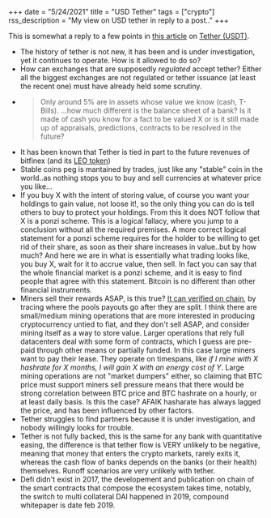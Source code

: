 +++
date = "5/24/2021"
title = "USD Tether"
tags = ["crypto"]
rss_description = "My view on USD tether in reply to a post.."
+++

This is somewhat a reply to a few points in [this article](https://www.singlelunch.com/2021/05/19/the-tether-ponzi-scheme/) on  [Tether (USDT)](https://en.wikipedia.org/wiki/Tether_(cryptocurrency)).
 
- The history of tether is not new, it has been and is under investigation, yet it continues to operate. How is it allowed to do so? 
- How can exchanges that are supposedly _regulated_ accept tether? Either all the biggest exchanges are not regulated or tether issuance (at least the recent one) must have already held some scrutiny. 
- > Only around 5% are in assets whose value we know (cash, T-Bills). 
    ...how much different is the balance sheet of a bank? Is it made of cash you know for a fact to be valued X or is it still made up of appraisals, predictions, contracts to be resolved in the future?
- It has been known that Tether is tied in part to the future revenues of bitfinex (and its [LEO token](https://coinmarketcap.com/currencies/unus-sed-leo/))
- Stable coins peg is mantained by trades, just like any "stable" coin in the world..as nothing stops you to buy and sell currencies at whatever price you like...
- If you buy X with the intent of storing value, of course you want your holdings to gain value, not loose it!, so the only thing you can do is tell others to buy to protect your holdings. From this it does NOT follow that X is a ponzi scheme. This is a logical fallacy, where you jump to a conclusion without all the required premises. A more correct logical statement for a ponzi scheme requires for the holder to be willing to get rid of their share, as soon as their share increases in value..but by how much? And here we are in what is essentially what trading looks like, you buy X, wait for it to accrue value, then sell.
  In fact you can say that the whole financial market is a ponzi scheme, and it is easy to find people that agree with this statement. Bitcoin is no different than other financial instruments.
- Miners sell their rewards ASAP, is this true? [It can verified on chain](https://braiins.com/blog/when-and-why-bitcoin-miners-sell-btc), by tracing where the pools payouts go after they are split. I think there are small/medium mining operations that are more interested in producing cryptocurrency untied to fiat, and they don't sell ASAP, and consider mining itself as a way to store value. Larger operations that rely full datacenters deal with some form of contracts, which I guess are pre-paid through other means or partially funded. In this case large miners want to pay their lease. They operate on timespans, like _if I mine with X hashrate for X months, I will gain X with an energy cost of Y_. Large mining operations are not "market dumpers" either, so claiming that BTC price must support miners sell pressure means that there would be strong correlation between BTC price and BTC hashrate on a hourly, or at least daily basis. Is this the case? AFAIK hasharate has always lagged the price, and has been influenced by other factors.
- Tether struggles to find partners because it is under investigation, and nobody willingly looks for trouble. 
- Tether is not fully backed, this is the same for any bank with quantitative easing, the difference is that tether flow is VERY unlikely to be negative, meaning that money that enters the crypto markets, rarely exits it, whereas the cash flow of banks depends on the banks (or their health) themselves. Runoff scenarios are very unlikely with tether.
- Defi didn't exist in 2017, the developement and publication on chain of the smart contracts that compose the ecosystem takes time, notably, the switch to multi collateral DAI happened in 2019, compound whitepaper is date feb 2019.

